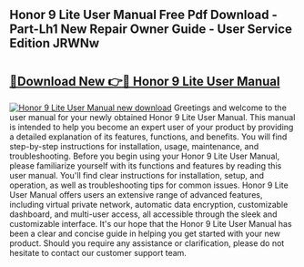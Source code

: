 ## Honor 9 Lite User Manual Free Pdf Download - Part-Lh1 New Repair Owner Guide - User Service Edition JRWNw

# <h2><a href="http://cf1070.oget.top/?id=Honor+9+Lite+User+Manual">🔗Download New 👉🔴 Honor 9 Lite User Manual</a></h2>

[![Honor 9 Lite User Manual new download](https://i.imgur.com/5g1atiW.png)](http://cf1070.oget.top/?id=Honor+9+Lite+User+Manual)
Greetings and welcome to the user manual for your newly obtained Honor 9 Lite User Manual. This manual is intended to help you become an expert user of your product by providing a detailed explanation of its features, functions, and benefits. You will find step-by-step instructions for installation, usage, maintenance, and troubleshooting. Before you begin using your Honor 9 Lite User Manual, please familiarize yourself with its functions and features by reading this user manual. You'll find clear instructions for installation, setup, and operation, as well as troubleshooting tips for common issues. Honor 9 Lite User Manual offers users an extensive range of advanced features, including virtual private network, automatic data encryption, customizable dashboard, and multi-user access, all accessible through the sleek and customizable interface. It's our hope that the Honor 9 Lite User Manual has been a clear and concise guide in helping you get started with your new product. Should you require any assistance or clarification, please do not hesitate to contact our customer support team.
